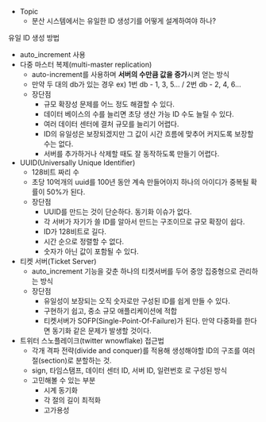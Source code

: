 - Topic
    - 분산 시스템에서는 유일한 ID 생성기를 어떻게 설계하여야 하나?

유일 ID 생성 방법

- auto_increment 사용
- 다중 마스터 복제(multi-master replication)
    - auto-increment를 사용하며 **서버의 수만큼 값을 증가**시켜 얻는 방식
    - 만약 두 대의 db가 있는 경우 ex) 1번 db - 1, 3, 5… / 2번 db - 2, 4, 6…
    - 장단점
        - 규모 확장성 문제를 어느 정도 해결할 수 있다.
        - 데이터 베이스의 수를 늘리면 초당 생산 가능 ID 수도 늘릴 수 있다.
        - 여러 데이터 센터에 결처 규모를 늘리기 어렵다.
        - ID의 유일성은 보장되겠지만 그 값이 시간 흐름에 맞추어 커지도록 보장할 수는 없다.
        - 서버를 추가하거나 삭제할 때도 잘 동작하도록 만들기 어렵다.
- UUID(Universally Unique Identifier)
    - 128비트 짜리 수
    - 초당 10억개의 uuid를 100년 동안 계속 만들어야지 하나의 아이디가 중복될 확률이 50%가 된다.
    - 장단점
        - UUID를 만드는 것이 단순하다. 동기화 이슈가 없다.
        - 각 서버가 자기가 쓸 ID를 알아서 만드는 구조이므로 규모 확장이 쉽다.
        - ID가 128비트로 길다.
        - 시간 순으로 정렬할 수 없다.
        - 숫자가 아닌 값이 포함될 수 있다.
- 티켓 서버(Ticket Server)
    - auto_increment 기능을 갖춘 하나의 티켓서버를 두어 중앙 집중형으로 관리하는 방식
    - 장단점
        - 유일성이 보장되는 오직 숫자로만 구성된 ID를 쉽게 만들 수 있다.
        - 구현하기 쉽고, 중소 규모 애플리케이션에 적합
        - 티켓서버가 SOFP(Single-Point-Of-Failure)가 된다. 만약 다중화를 한다면 동기화 같은 문제가 발생할 것이다.
- 트위터 스노플레이크(twitter wnowflake) 접근법
    - 각개 격파 전략(divide and conquer)를 적용해 생성해야할 ID의 구조를 여러 절(section)로 분할하는 것.
    - sign, 타임스탬프, 데이터 센터 ID, 서버 ID, 일련번호 로 구성된 방식
    - 고민해볼 수 있는 부분
        - 시계 동기화
        - 각 절의 길이 최적화
        - 고가용성
